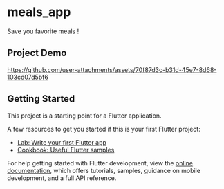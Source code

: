 # meals_app

Save you favorite meals !

## Project Demo


https://github.com/user-attachments/assets/70f87d3c-b31d-45e7-8d68-103cd07d5bf6




## Getting Started

This project is a starting point for a Flutter application.

A few resources to get you started if this is your first Flutter project:

- [Lab: Write your first Flutter app](https://docs.flutter.dev/get-started/codelab)
- [Cookbook: Useful Flutter samples](https://docs.flutter.dev/cookbook)

For help getting started with Flutter development, view the
[online documentation](https://docs.flutter.dev/), which offers tutorials,
samples, guidance on mobile development, and a full API reference.
